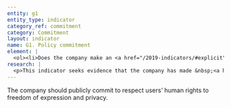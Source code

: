 ```yaml
---
entity: g1
entity_type: indicator
category_ref: commitment
category: Commitment
layout: indicator
name: G1. Policy commitment
element: |
  <ol><li>Does the company make an <a href="/2019-indicators/#explicit" target="_blank" rel="noopener">explicit</a>, clearly articulated <a href="/2019-indicators/#policycommitment" target="_blank" rel="noopener">policy commitment</a> to human rights, including freedom of expression and privacy?</li></ol>
research: |
  <p>This indicator seeks evidence that the company has made &nbsp;<a href="/2019-indicators/#explicit">explicit</a>&nbsp;<a href="/2019-indicators/#policycommitment">policy commitments</a>&nbsp;to freedom of expression and privacy. This standard is outlined in the&nbsp;<a href="http://www.ohchr.org/Documents/Publications/GuidingPrinciplesBusinessHR_EN.pdf">UN Guiding Principles on Business and Human Rights</a>&rsquo; Operational Principle 16, which states that companies should adopt formal policies publicly expressing their commitment to international human rights principles and standards. Companies should disclose this policy commitment in formal policy documents or in other communications that reflect official company policy.</p><p>Note that this indicator evaluates a company&rsquo;s official&nbsp;<a href="/2019-indicators/#policycommitment">policy commitment</a>&nbsp;to<em>&nbsp;both</em> freedom of expression and privacy. These commitments must be publicly available. Companies with policies that mention only one (freedom of expression or privacy) will receive partial credit.</p><p><strong>Potential sources:</strong></p><ul><li>Company human rights policy</li><li>Company statements, reports, or other communications that reflect official company policy</li><li>Company annual report or sustainability report that refers to official policy documents</li></ul>
---
```

The company should publicly commit to respect users’ human rights to freedom of expression and privacy.
